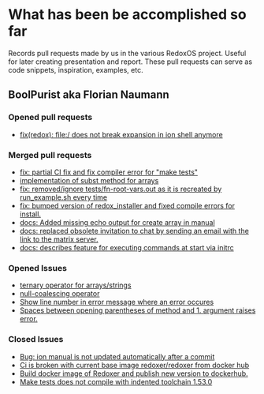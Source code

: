 # What has been be accomplished so far

Records pull requests made by us in the various RedoxOS project.
Useful for later creating presentation and report. These pull requests can serve as code snippets, 
inspiration, examples, etc.

## BoolPurist aka Florian Naumann

### Opened pull requests

- [fix(redox): file:/ does not break expansion in ion shell anymore](https://gitlab.redox-os.org/redox-os/ion/-/merge_requests/1239)

### Merged pull requests

- [fix: partial CI fix and fix compiler error for "make tests"](https://gitlab.redox-os.org/redox-os/ion/-/merge_requests)
- [implementation of subst method for arrays](https://gitlab.redox-os.org/redox-os/ion/-/merge_requests/1238)
- [fix: removed/ignore tests/fn-root-vars.out as it is recreated by run_example.sh every time](https://gitlab.redox-os.org/redox-os/ion/-/merge_requests/1236)
- [fix: bumped version of redox_installer and fixed compile errors for install.](https://gitlab.redox-os.org/redox-os/redoxer/-/merge_requests/9)
- [docs: Added missing echo output for create array in manual](https://gitlab.redox-os.org/redox-os/ion/-/merge_requests/1233)
- [docs: replaced obsolete invitation to chat by sending an email with the link to the matrix server.](https://gitlab.redox-os.org/redox-os/ion/-/merge_requests/1235)
- [docs: describes feature for executing commands at start via initrc](https://gitlab.redox-os.org/redox-os/ion/-/merge_requests/1234)

### Opened Issues

- [ternary operator for arrays/strings](https://gitlab.redox-os.org/redox-os/ion/-/issues/1023)
- [null-coalescing operator](https://gitlab.redox-os.org/redox-os/ion/-/issues/1024)
- [Show line number in error message where an error occures](https://gitlab.redox-os.org/redox-os/ion/-/issues/1022)
- [Spaces between opening parentheses of method and 1. argument raises error.](https://gitlab.redox-os.org/redox-os/ion/-/issues/1021)

### Closed Issues

- [Bug: ion manual is not updated automatically after a commit](https://gitlab.redox-os.org/redox-os/ion/-/issues/1019)
- [Ci is broken with current base image redoxer/redoxer from docker hub](https://gitlab.redox-os.org/redox-os/ion/-/issues/1020)
- [Build docker image of Redoxer and publish new version to dockerhub.](https://gitlab.redox-os.org/redox-os/redoxer/-/issues/7)
- [Make tests does not compile with indented toolchain 1.53.0](https://gitlab.redox-os.org/redox-os/ion/-/issues/1018)

